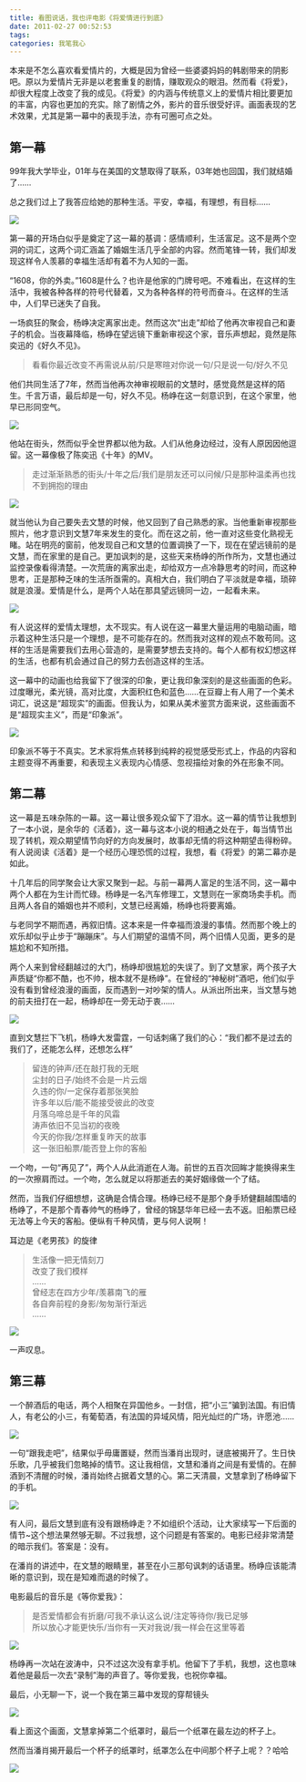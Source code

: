 ```yaml
---
title: 看图说话，我也评电影《将爱情进行到底》
date: 2011-02-27 00:52:53
tags:
categories: 我笔我心
---
```


本来是不怎么喜欢看爱情片的，大概是因为曾经一些婆婆妈妈的韩剧带来的阴影吧。原以为爱情片无非是以老套重复的剧情，赚取观众的眼泪。然而看《将爱》，却很大程度上改变了我的成见。《将爱》的内涵与传统意义上的爱情片相比要更加的丰富，内容也更加的充实。除了剧情之外，影片的音乐很受好评。画面表现的艺术效果，尤其是第一幕中的表现手法，亦有可圈可点之处。
 
## 第一幕

99年我大学毕业，01年与在美国的文慧取得了联系，03年她也回国，我们就结婚了……

总之我们过上了我答应给她的那种生活。平安，幸福，有理想，有目标……

![][pic1]

<!--more-->

第一幕的开场白似乎是奠定了这一幕的基调：感情顺利，生活富足。这不是两个空洞的词汇，这两个词汇涵盖了婚姻生活几乎全部的内容。然而笔锋一转，我们却发现这样令人羡慕的幸福生活却有着不为人知的一面。

“1608，你的外卖。”1608是什么？也许是他家的门牌号吧。不难看出，在这样的生活中，我被各种各样的符号代替着，又为各种各样的符号而奋斗。在这样的生活中，人们早已迷失了自我。

一场疯狂的聚会，杨峥决定离家出走。然而这次“出走”却给了他再次审视自己和妻子的机会。当夜幕降临，杨峥在望远镜下重新审视这个家，音乐声想起，竟然是陈奕迅的《好久不见》。

>看看你最近改变不再需说从前/只是寒暄对你说一句/只是说一句/好久不见

他们共同生活了7年，然而当他再次神审视眼前的文慧时，感觉竟然是这样的陌生。千言万语，最后却是一句，好久不见。杨峥在这一刻意识到，在这个家里，他早已形同空气。

![][pic2]

他站在街头，然而似乎全世界都以他为敌。人们从他身边经过，没有人原因因他逗留。这一幕像极了陈奕迅《十年》的MV。

>走过渐渐熟悉的街头/十年之后/我们是朋友还可以问候/只是那种温柔再也找不到拥抱的理由

![][pic3]
 
就当他认为自己要失去文慧的时候，他又回到了自己熟悉的家。当他重新审视那些照片，他才意识到文慧7年来发生的变化。而在这之前，他一直对这些变化熟视无睹。站在明亮的窗前，他发现自己和文慧的位置调换了一下，现在在望远镜前的是文慧，而在家里的是自己。更加讽刺的是，这些天来杨峥的所作所为，文慧也通过监控录像看得清楚。一次荒唐的离家出走，却给双方一点冷静思考的时间，而这种思考，正是那种乏味的生活所亟需的。真相大白，我们明白了平淡就是幸福，琐碎就是浪漫。爱情是什么，是两个人站在那具望远镜同一边，一起看未来。

![][pic4]
 
有人说这样的爱情太理想，太不现实。有人说在这一幕里大量运用的电脑动画，暗示着这种生活只是一个理想，是不可能存在的。然而我对这样的观点不敢苟同。这样的生活是需要我们去用心营造的，是需要梦想去支持的。每个人都有权幻想这样的生活，也都有机会通过自己的努力去创造这样的生活。

这一幕中的动画也给我留下了很深的印象，更让我印象深刻的是这些画面的色彩。过度曝光，柔光镜，高对比度，大面积红色和蓝色……在豆瓣上有人用了一个美术词汇，说这是“超现实”的画面。但我认为，如果从美术鉴赏方面来说，这些画面不是“超现实主义”，而是“印象派”。

![][pic5]

印象派不等于不真实。艺术家将焦点转移到纯粹的视觉感受形式上，作品的内容和主题变得不再重要，和表现主义表现内心情感、忽视描绘对象的外在形象不同。
 
## 第二幕

这一幕是五味杂陈的一幕。这一幕让很多观众留下了泪水。这一幕的情节让我想到了一本小说，是余华的《活着》，这一幕与这本小说的相通之处在于，每当情节出现了转机，观众期望情节向好的方向发展时，故事却无情的将这种期望击得粉碎。有人说阅读《活着》是一个经历心理恐慌的过程，我想，看《将爱》的第二幕亦是如此。

十几年后的同学聚会让大家又聚到一起。与前一幕两人富足的生活不同，这一幕中两个人都在为生计而忙碌。杨峥是一名汽车修理工，文慧则在一家商场卖手机。而且两人各自的婚姻也并不顺利，文慧已经离婚，杨峥也将要离婚。

与老同学不期而遇，再叙旧情。这本来是一件幸福而浪漫的事情。然而那个晚上的欢乐却似乎止步于“蹦蹦床”。与人们期望的温情不同，两个旧情人见面，更多的是尴尬和不知所措。

两个人来到曾经翻越过的大门，杨峥却很尴尬的失误了。到了文慧家，两个孩子大声质疑“你都不酷，也不帅，根本就不是杨峥”。在曾经的“神秘树”酒吧，他们似乎没有看到曾经浪漫的画面，反而遇到一对吵架的情人。从派出所出来，当文慧与她的前夫扭打在一起，杨峥却在一旁无动于衷……

![][pic6]

直到文慧拦下飞机，杨峥大发雷霆，一句话刺痛了我们的心：“我们都不是过去的我们了，还能怎么样，还想怎么样”

>留连的钟声/还在敲打我的无眠  
>尘封的日子/始终不会是一片云烟  
>久违的你/一定保存着那张笑脸  
>许多年以后/能不能接受彼此的改变  
>月落乌啼总是千年的风霜  
>涛声依旧不见当初的夜晚  
>今天的你我/怎样重复昨天的故事  
>这一张旧船票/能否登上你的客船

一个吻，一句“再见了”，两个人从此消逝在人海。前世的五百次回眸才能换得来生的一次擦肩而过。一个吻，怎么就足以将那逝去的美好姻缘做一个了结。

然而，当我们仔细想想，这确是合情合理。杨峥已经不是那个身手矫健翻越围墙的杨峥了，不是那个青春帅气的杨峥了，曾经的锦瑟华年已经一去不返。旧船票已经无法等上今天的客船。便纵有千种风情，更与何人说啊！

耳边是《老男孩》的旋律

>生活像一把无情刻刀  
>改变了我们模样  
>……  
>曾经志在四方少年/羡慕南飞的雁  
>各自奔前程的身影/匆匆渐行渐远  
>……

![][pic7]

一声叹息。
 
## 第三幕

一个醉酒后的电话，两个人相聚在异国他乡。一封信，把“小三”骗到法国。有旧情人，有老公的小三，有葡萄酒，有法国的异域风情，阳光灿烂的广场，许愿池……

![][pic8]

一句“跟我走吧”，结果似乎毋庸置疑，然而当潘肖出现时，谜底被揭开了。生日快乐歌，几乎被我们忽略掉的情节。这让我相信，文慧和潘肖之间是有爱情的。在醉酒到不清醒的时候，潘肖始终占据着文慧的心。第二天清晨，文慧拿到了杨峥留下的手机。

![][pic9]

有人问，最后文慧到底有没有跟杨峥走？不如组织个活动，让大家续写一下后面的情节~这个想法果然够无聊。不过我想，这个问题是有答案的。电影已经非常清楚的暗示我们。答案是：没有。

在潘肖的讲述中，在文慧的眼睛里，甚至在小三那句讽刺的话语里。杨峥应该能清晰的意识到，现在是知难而退的时候了。

电影最后的音乐是《等你爱我》：

>是否爱情都会有折磨/可我不承认这么说/注定等待你/我已足够  
>所以放心才能更快乐/当你有一天对我说/我一样会在这里等着

![][pic10]

杨峥再一次站在波涛中，只不过这次没有拿手机。他留下了手机，我想，这也意味着他是最后一次去“录制”海的声音了。等你爱我，也祝你幸福。

 
最后，小无聊一下，说一个我在第三幕中发现的穿帮镜头

![][pic11]

看上面这个画面，文慧拿掉第二个纸罩时，最后一个纸罩在最左边的杯子上。

然而当潘肖揭开最后一个杯子的纸罩时，纸罩怎么在中间那个杯子上呢？？哈哈

![][pic12]
 
[pic1]: /images/eternal-moment-1.jpg[pic2]: /images/eternal-moment-2.jpg[pic3]: /images/eternal-moment-3.jpg[pic4]: /images/eternal-moment-4.jpg[pic5]: /images/eternal-moment-5.jpg[pic6]: /images/eternal-moment-6.jpg[pic7]: /images/eternal-moment-7.jpg[pic8]: /images/eternal-moment-8.jpg[pic9]: /images/eternal-moment-9.jpg[pic10]: /images/eternal-moment-10.jpg[pic11]: /images/eternal-moment-11.jpg[pic12]: /images/eternal-moment-12.jpg
